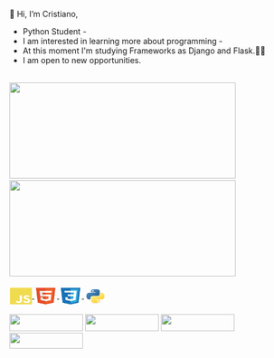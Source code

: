 👋     Hi, I’m Cristiano,
- Python Student -
- I am interested in learning more about programming -
- At this moment I'm studying Frameworks as Django and Flask.👨‍💻
-  I am open to new opportunities.  
 <div>
  <br> 
  <a href="https://github.com/cristianosch">
  <img height="170em" width="400" src="https://github-readme-stats.vercel.app/api?username=cristianosch&show_icons=true&theme=tokyonight&include_all_commits=true&count_private=true"/>
  <img height="170em" width="400" src="https://github-readme-stats.vercel.app/api/top-langs/?username=cristianosch&layout=compact&langs_count=7&theme=tokyonight"/>
</div>
 
<div style="display: inline_block"><br>
  <img align="center" alt="Rafa-Js" height="30" width="40" src="https://raw.githubusercontent.com/devicons/devicon/master/icons/javascript/javascript-plain.svg">  
  <img align="center" alt="Rafa-HTML" height="30" width="40" src="https://raw.githubusercontent.com/devicons/devicon/master/icons/html5/html5-original.svg">
  <img align="center" alt="Rafa-CSS" height="30" width="40" src="https://raw.githubusercontent.com/devicons/devicon/master/icons/css3/css3-original.svg">
  <img align="center" alt="Rafa-Python" height="30" width="40" src="https://raw.githubusercontent.com/devicons/devicon/master/icons/python/python-original.svg">
</div>
<br>
  <div>
     <a href="https://www.linkedin.com/in/cristiano-webdeveloper/" target="_blank"><img src="https://img.shields.io/badge/LinkedIn-0077B5?style=for-the-badge&logo=linkedin&logoColor=white" height="30" width="130"></a>
    <a href = "mailto:cristiano85sch@gmail.com"><img src="https://img.shields.io/badge/-Gmail-%23333?style=for-the-badge&logo=gmail&logoColor=white" target="_blank" height="30" width="130"></a>
    <a href="https://www.instagram.com/cristiano_hamzah/" target="_blank"><img src="https://img.shields.io/badge/-Instagram-%23E4405F?style=for-the-badge&logo=instagram&logoColor=white" target="_blank" height="30" width="130"></a>
    <a href="http://cristianoweb.pt/" target="_blank"><img src="http://ForTheBadge.com/images/badges/built-with-love.svg" height="27.99" height="30" width="130"></a><br>
   
  </div>  
  <br>
